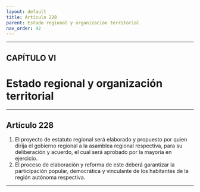 ```yaml
---
layout: default
title: Artículo 228
parent: Estado regional y organización territorial
nav_order: 42
---
```


---

## CAPÍTULO VI
# Estado regional y organización territorial

---

## Artículo 228

1. El proyecto de estatuto regional será elaborado y propuesto por quien dirija el gobierno regional a la asamblea regional respectiva, para su deliberación y acuerdo, el cual será aprobado por la mayoría en ejercicio.
2. El proceso de elaboración y reforma de este deberá garantizar la participación popular, democrática y vinculante de los habitantes de la región autónoma respectiva.

---